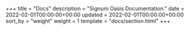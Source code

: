 +++
title = "Docs"
description = "Signum Oasis Documentation."
date = 2022-02-01T00:00:00+00:00
updated = 2022-02-01T00:00:00+00:00
sort_by = "weight"
weight = 1
template = "docs/section.html"
+++
